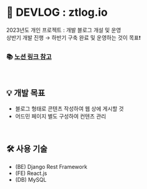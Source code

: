 # 🚀 DEVLOG : ztlog.io

2023년도 개인 프로젝트 : 개발 블로그 개설 및 운영
<br>
상반기 개발 진행 → 하반기 구축 완료 및 운영하는 것이 목표❗️
<br>
### 📚 [노션 링크 참고](https://www.notion.so/chlspwl56/34765d0f5d3745dea31deba9271fe0d4?v=60cb45df8dcc4fd3ba555b36746759a3&pvs=4)

<br>

## 💡 개발 목표
- 블로그 형태로 콘텐츠 작성하여 웹 상에 게시할 것
- 어드민 페이지 별도 구성하여 컨텐츠 관리

<br>

## 🛠️ 사용 기술
- (BE) Django Rest Framework
- (FE) React.js
- (DB) MySQL

<br>
